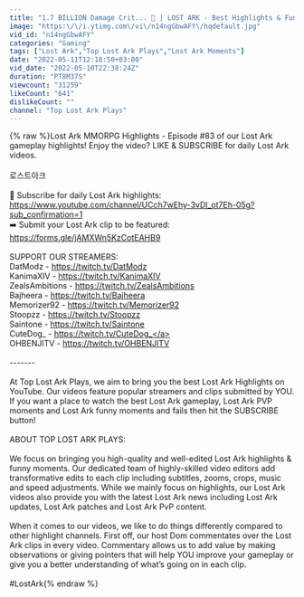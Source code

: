 ```yaml
---
title: "1.7 BILLION Damage Crit... 🤯 | LOST ARK - Best Highlights & Funny Moments #83 (로스트아크)"
image: "https:\/\/i.ytimg.com\/vi\/n14ngGbwAFY\/hqdefault.jpg"
vid_id: "n14ngGbwAFY"
categories: "Gaming"
tags: ["Lost Ark","Top Lost Ark Plays","Lost Ark Moments"]
date: "2022-05-11T12:18:50+03:00"
vid_date: "2022-05-10T22:38:24Z"
duration: "PT8M37S"
viewcount: "31259"
likeCount: "641"
dislikeCount: ""
channel: "Top Lost Ark Plays"
---
```

{% raw %}Lost Ark MMORPG Highlights - Episode #83 of our Lost Ark gameplay highlights! Enjoy the video? LIKE &amp; SUBSCRIBE for daily Lost Ark videos.<br /><br />로스트아크<br /><br />🔔 Subscribe for daily Lost Ark highlights: <a rel="nofollow" target="blank" href="https://www.youtube.com/channel/UCch7wEhy-3vDl_ot7Eh-05g?sub_confirmation=1">https://www.youtube.com/channel/UCch7wEhy-3vDl_ot7Eh-05g?sub_confirmation=1</a><br />➡️ Submit your Lost Ark clip to be featured: <a rel="nofollow" target="blank" href="https://forms.gle/jAMXWn5KzCotEAHB9">https://forms.gle/jAMXWn5KzCotEAHB9</a><br /><br />SUPPORT OUR STREAMERS:<br />DatModz - <a rel="nofollow" target="blank" href="https://twitch.tv/DatModz">https://twitch.tv/DatModz</a><br />KanimaXIV - <a rel="nofollow" target="blank" href="https://twitch.tv/KanimaXIV">https://twitch.tv/KanimaXIV</a><br />ZealsAmbitions - <a rel="nofollow" target="blank" href="https://twitch.tv/ZealsAmbitions">https://twitch.tv/ZealsAmbitions</a><br />Bajheera - <a rel="nofollow" target="blank" href="https://twitch.tv/Bajheera">https://twitch.tv/Bajheera</a><br />Memorizer92 - <a rel="nofollow" target="blank" href="https://twitch.tv/Memorizer92">https://twitch.tv/Memorizer92</a><br />Stoopzz - <a rel="nofollow" target="blank" href="https://twitch.tv/Stoopzz">https://twitch.tv/Stoopzz</a><br />Saintone - <a rel="nofollow" target="blank" href="https://twitch.tv/Saintone">https://twitch.tv/Saintone</a><br />CuteDog_ - <a rel="nofollow" target="blank" href="https://twitch.tv/CuteDog_">https://twitch.tv/CuteDog_</a><br />OHBENJITV - <a rel="nofollow" target="blank" href="https://twitch.tv/OHBENJITV">https://twitch.tv/OHBENJITV</a><br /><br />-------<br /><br />At Top Lost Ark Plays, we aim to bring you the best Lost Ark Highlights on YouTube. Our videos feature popular streamers and clips submitted by YOU. If you want a place to watch the best Lost Ark gameplay, Lost Ark PVP moments and Lost Ark funny moments and fails then hit the SUBSCRIBE button!<br /><br />ABOUT TOP LOST ARK PLAYS:<br /><br />We focus on bringing you high-quality and well-edited Lost Ark highlights &amp; funny moments. Our dedicated team of highly-skilled video editors add transformative edits to each clip including subtitles, zooms, crops, music and speed adjustments. While we mainly focus on highlights, our Lost Ark videos also provide you with the latest Lost Ark news including Lost Ark updates, Lost Ark patches and Lost Ark PvP content.<br /><br />When it comes to our videos, we like to do things differently compared to other highlight channels. First off, our host Dom commentates over the Lost Ark clips in every video. Commentary allows us to add value by making observations or giving pointers that will help YOU improve your gameplay or give you a better understanding of what’s going on in each clip.<br /><br />#LostArk{% endraw %}
